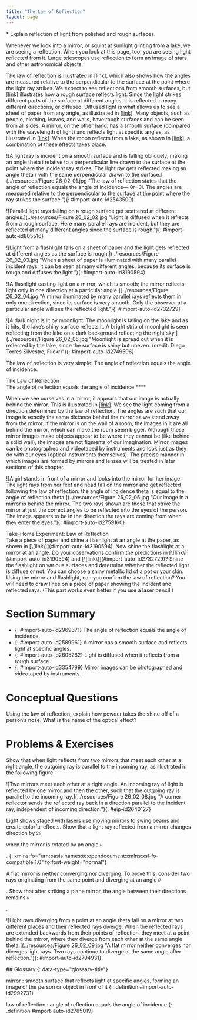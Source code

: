 ```yaml
---
title: "The Law of Reflection"
layout: page
---
```



<div data-type="abstract" markdown="1">
* Explain reflection of light from polished and rough surfaces.

</div>

Whenever we look into a mirror, or squint at sunlight glinting from a lake, we are seeing a reflection. When you look at this page, too, you are seeing light reflected from it. Large telescopes use reflection to form an image of stars and other astronomical objects.

The law of reflection is illustrated in [\[link\]](#import-auto-id2543500), which also shows how the angles are measured relative to the perpendicular to the surface at the point where the light ray strikes. We expect to see reflections from smooth surfaces, but [\[link\]](#import-auto-id805516) illustrates how a rough surface reflects light. Since the light strikes different parts of the surface at different angles, it is reflected in many different directions, or diffused. Diffused light is what allows us to see a sheet of paper from any angle, as illustrated in [\[link\]](#import-auto-id3190594). Many objects, such as people, clothing, leaves, and walls, have rough surfaces and can be seen from all sides. A mirror, on the other hand, has a smooth surface (compared with the wavelength of light) and reflects light at specific angles, as illustrated in [\[link\]](#import-auto-id2732729). When the moon reflects from a lake, as shown in [\[link\]](#import-auto-id2749596), a combination of these effects takes place.

 ![A light ray is incident on a smooth surface and is falling obliquely, making an angle theta i relative to a perpendicular line drawn to the surface at the point where the incident ray strikes. The light ray gets reflected making an angle theta r with the same perpendicular drawn to the surface.](../resources/Figure 26_02_01.jpg "The law of reflection states that the angle of reflection equals the angle of incidence&#x2014; &#x3B8;r=&#x3B8;i. The angles are measured relative to the perpendicular to the surface at the point where the ray strikes the surface."){: #import-auto-id2543500}

![Parallel light rays falling on a rough surface get scattered at different angles.](../resources/Figure 26_02_02.jpg "Light is diffused when it reflects from a rough surface. Here many parallel rays are incident, but they are reflected at many different angles since the surface is rough."){: #import-auto-id805516}

![Light from a flashlight falls on a sheet of paper and the light gets reflected at different angles as the surface is rough.](../resources/Figure 26_02_03.jpg "When a sheet of paper is illuminated with many parallel incident rays, it can be seen at many different angles, because its surface is rough and diffuses the light."){: #import-auto-id3190594}

![A flashlight casting light on a mirror, which is smooth; the mirror reflects light only in one direction at a particular angle.](../resources/Figure 26_02_04.jpg "A mirror illuminated by many parallel rays reflects them in only one direction, since its surface is very smooth. Only the observer at a particular angle will see the reflected light."){: #import-auto-id2732729}

![A dark night is lit by moonlight. The moonlight is falling on the lake and as it hits, the lake&#x2019;s shiny surface reflects it. A bright strip of moonlight is seen reflecting from the lake on a dark background reflecting the night sky.](../resources/Figure 26_02_05.jpg "Moonlight is spread out when it is reflected by the lake, since the surface is shiny but uneven. (credit: Diego Torres Silvestre, Flickr)"){: #import-auto-id2749596}

The law of reflection is very simple: The angle of reflection equals the angle of incidence.

<div data-type="note" class="note" data-has-label="true" data-label="" markdown="1">
<div data-type="title" class="title">
The Law of Reflection
</div>
The angle of reflection equals the angle of incidence.****

</div>

When we see ourselves in a mirror, it appears that our image is actually behind the mirror. This is illustrated in [\[link\]](#import-auto-id2759160). We see the light coming from a direction determined by the law of reflection. The angles are such that our image is exactly the same distance behind the mirror as we stand away from the mirror. If the mirror is on the wall of a room, the images in it are all behind the mirror, which can make the room seem bigger. Although these mirror images make objects appear to be where they cannot be (like behind a solid wall), the images are not figments of our imagination. Mirror images can be photographed and videotaped by instruments and look just as they do with our eyes (optical instruments themselves). The precise manner in which images are formed by mirrors and lenses will be treated in later sections of this chapter.

![A girl stands in front of a mirror and looks into the mirror for her image. The light rays from her feet and head fall on the mirror and get reflected following the law of reflection: the angle of incidence theta is equal to the angle of reflection theta.](../resources/Figure 26_02_06.jpg "Our image in a mirror is behind the mirror. The two rays shown are those that strike the mirror at just the correct angles to be reflected into the eyes of the person. The image appears to be in the direction the rays are coming from when they enter the eyes."){: #import-auto-id2759160}

<div data-type="note" class="note" data-has-label="true" data-label="" markdown="1">
<div data-type="title" class="title">
Take-Home Experiment: Law of Reflection
</div>
Take a piece of paper and shine a flashlight at an angle at the paper, as shown in [\[link\]](#import-auto-id3190594). Now shine the flashlight at a mirror at an angle. Do your observations confirm the predictions in [\[link\]](#import-auto-id3190594) and [\[link\]](#import-auto-id2732729)? Shine the flashlight on various surfaces and determine whether the reflected light is diffuse or not. You can choose a shiny metallic lid of a pot or your skin. Using the mirror and flashlight, can you confirm the law of reflection? You will need to draw lines on a piece of paper showing the incident and reflected rays. (This part works even better if you use a laser pencil.)

</div>

# Section Summary

* {: #import-auto-id2969371} The angle of reflection equals the angle of incidence.
* {: #import-auto-id2589961} A mirror has a smooth surface and reflects light at specific angles.
* {: #import-auto-id2605282} Light is diffused when it reflects from a rough surface.
* {: #import-auto-id3354799} Mirror images can be photographed and videotaped by instruments.

# Conceptual Questions

<div data-type="exercise" class="exercise" data-element-type="conceptual-questions">
<div data-type="problem" class="problem" markdown="1">
Using the law of reflection, explain how powder takes the shine off of a person’s nose. What is the name of the optical effect?

</div>
</div>

# Problems &amp; Exercises

<div data-type="exercise" class="exercise" data-element-type="problem-exercises">
<div data-type="problem" class="problem" markdown="1">
Show that when light reflects from two mirrors that meet each other at a right angle, the outgoing ray is parallel to the incoming ray, as illustrated in the following figure.

![Two mirrors meet each other at a right angle. An incoming ray of light is reflected by one mirror and then the other, such that the outgoing ray is parallel to the incoming ray.](../resources/Figure 26_02_08.jpg "A corner reflector sends the reflected ray back in a direction parallel to the incident ray, independent of incoming direction."){: #eip-id2640127}


</div>
</div>

<div data-type="exercise" class="exercise" data-element-type="problem-exercises">
<div data-type="problem" class="problem" markdown="1">
Light shows staged with lasers use moving mirrors to swing beams and create colorful effects. Show that a light ray reflected from a mirror changes direction by <math xmlns="http://www.w3.org/1998/Math/MathML"><semantics><mrow><mrow><mn>2</mn><mi>θ</mi></mrow><mrow /></mrow><annotation encoding="StarMath 5.0"> size 12{2f} {}</annotation></semantics></math>

 when the mirror is rotated by an angle <math xmlns="http://www.w3.org/1998/Math/MathML"><semantics><mrow><mrow><mi>θ</mi></mrow><mrow /></mrow><annotation encoding="StarMath 5.0"> size 12{f} {}</annotation></semantics></math>

.
{: xmlns:fo="urn:oasis:names:tc:opendocument:xmlns:xsl-fo-compatible:1.0" fo:font-weight="normal"}

</div>
</div>

<div data-type="exercise" class="exercise" data-element-type="problem-exercises">
<div data-type="problem" class="problem" markdown="1">
A flat mirror is neither converging nor diverging. To prove this, consider two rays originating from the same point and diverging at an angle <math xmlns="http://www.w3.org/1998/Math/MathML"><semantics><mrow><mi>θ</mi></mrow></semantics></math>

. Show that after striking a plane mirror, the angle between their directions remains <math xmlns="http://www.w3.org/1998/Math/MathML"><semantics><mrow><mi>θ</mi></mrow></semantics></math>

.

![Light rays diverging from a point at an angle theta fall on a mirror at two different places and their reflected rays diverge. When the reflected rays are extended backwards from their points of reflection, they meet at a point behind the mirror, where they diverge from each other at the same angle theta.](../resources/Figure 26_02_09.jpg "A flat mirror neither converges nor diverges light rays. Two rays continue to diverge at the same angle after reflection."){: #import-auto-id2794931}


</div>
</div>

<div data-type="glossary" markdown="1">
## Glossary
{: data-type="glossary-title"}

mirror
: smooth surface that reflects light at specific angles, forming an image of the person or object in front of it
{: .definition #import-auto-id2992731}

law of reflection
: angle of reflection equals the angle of incidence
{: .definition #import-auto-id2785019}

</div>

